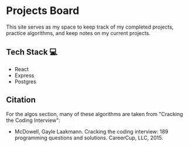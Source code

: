 # Projects Board

This site serves as my space to keep track of my completed projects, practice algorithms, and keep notes on my current projects.

## Tech Stack 💻

- React
- Express
- Postgres

## Citation

For the algos section, many of these algorithms are taken from "Cracking the Coding Interview":

- McDowell, Gayle Laakmann. Cracking the coding interview: 189 programming questions and solutions. CareerCup, LLC, 2015.
